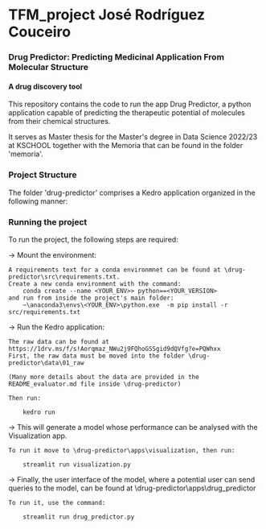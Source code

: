 # TFM_project José Rodríguez Couceiro
### Drug Predictor: Predicting Medicinal Application From Molecular Structure
#### A drug discovery tool

This repository contains the code to run the app Drug Predictor,
a python application capable of predicting the therapeutic potential of molecules from their chemical structures.

It serves as Master thesis for the Master's degree in Data Science 2022/23 at KSCHOOL together with the Memoria that can be found in the folder 'memoria'.

### Project Structure

The folder 'drug-predictor' comprises a Kedro application organized in the following manner:

### Running the project

To run the project, the following steps are required:

-> Mount the environment:

    A requirements text for a conda environmnet can be found at \drug-predictor\src\requirements.txt.
    Create a new conda environment with the command:
        conda create --name <YOUR_ENV>> python==<YOUR_VERSION>
    and run from inside the project's main folder:
        ~\anaconda3\envs\<YOUR_ENV>\python.exe  -m pip install -r src/requirements.txt

 -> Run the Kedro application:

    The raw data can be found at https://1drv.ms/f/s!Aorqmaz_NWu2j9FQhoGSSgid9dQVfg?e=PQWhxx
    First, the raw data must be moved into the folder \drug-predictor\data\01_raw

    (Many more details about the data are provided in the README_evaluator.md file inside \drug-predictor)

    Then run:

        kedro run

-> This will generate a model whose performance can be analysed with the Visualization app.

    To run it move to \drug-predictor\apps\visualization, then run:

        streamlit run visualization.py

-> Finally, the user interface of the model, where a potential user can send queries to the model, can be found at \drug-predictor\apps\drug_predictor

    To run it, use the command:

        streamlit run drug_predictor.py
